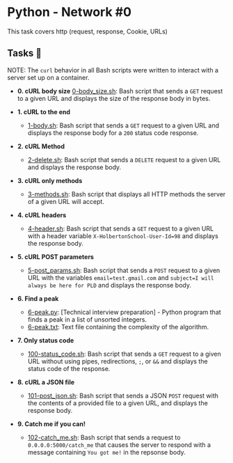 # Python - Network #0

This task covers http (request, response, Cookie, URLs)


## Tasks :page_with_curl:

NOTE: The `curl` behavior in all Bash scripts were written to interact with a
server set up on a container.

* **0. cURL body size**
  [0-body_size.sh](./0-body_size.sh): Bash script that sends a `GET` request to
  a given URL and displays the size of the response body in bytes.

* **1. cURL to the end**
  * [1-body.sh](./1-body.sh): Bash script that sends a `GET` request to a given
  URL and displays the response body for a `200` status code response.

* **2. cURL Method**
  * [2-delete.sh](./2-delete.sh): Bash script that sends a `DELETE` request to
  a given URL and displays the response body.

* **3. cURL only methods**
  * [3-methods.sh](./3-methods.sh): Bash script that displays all HTTP methods
  the server of a given URL will accept.

* **4. cURL headers**
  * [4-header.sh](./4-header.sh): Bash script that sends a `GET` request to a
  given URL with a header variable `X-HolbertonSchool-User-Id=98` and displays
  the response body.

* **5. cURL POST parameters**
  * [5-post_params.sh](./5-post_params.sh): Bash script that sends a `POST`
  request to a given URL with the variables `email=test.gmail.com` and
  `subject=I will always be here for PLD` and displays the response body.

* **6. Find a peak**
  * [6-peak.py](./6-peak.py): [Technical interview preparation] - Python
  program that finds a peak in a list of unsorted integers.
  * [6-peak.txt](./6-peak.txt): Text file containing the complexity of the
  algorithm.

* **7. Only status code**
  * [100-status_code.sh](./100-status_code.sh): Bash script that sends a `GET`
  request to a given URL without using pipes, redirections, `;`, or `&&` and
  displays the status code of the response.

* **8. cURL a JSON file**
  * [101-post_json.sh](./101-post_json.sh): Bash script that sends a JSON `POST`
  request with the contents of a provided file to a given URL, and displays the
  response body.

* **9. Catch me if you can!**
  * [102-catch_me.sh](./102-catch_me.sh): Bash script that sends a request to
  `0.0.0.0:5000/catch_me` that causes the server to respond with a message
  containing `You got me!` in the repsonse body.
